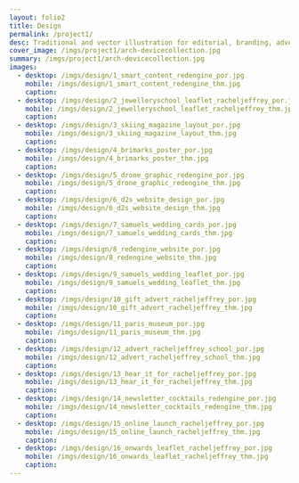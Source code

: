 ```yaml
---
layout: folio2
title: Design
permalink: /project1/
desc: Traditional and vector illustration for editorial, branding, advertising and surface design.
cover_image: /imgs/project1/arch-devicecollection.jpg
summary: /imgs/project1/arch-devicecollection.jpg
images:
  - desktop: /imgs/design/1_smart_content_redengine_por.jpg
    mobile: /imgs/design/1_smart_content_redengine_thm.jpg
    caption:
  - desktop: /imgs/design/2_jewelleryschool_leaflet_racheljeffrey_por.jpg
    mobile: /imgs/design/2_jewelleryschool_leaflet_racheljeffrey_thm.jpg
    caption: 
  - desktop: /imgs/design/3_skiing_magazine_layout_por.jpg
    mobile: /imgs/design/3_skiing_magazine_layout_thm.jpg
    caption: 
  - desktop: /imgs/design/4_brimarks_poster_por.jpg
    mobile: /imgs/design/4_brimarks_poster_thm.jpg
    caption: 
  - desktop: /imgs/design/5_drone_graphic_redengine_por.jpg
    mobile: /imgs/design/5_drone_graphic_redengine_thm.jpg
    caption: 
  - desktop: /imgs/design/6_d2s_website_design_por.jpg
    mobile: /imgs/design/6_d2s_website_design_thm.jpg
    caption: 
  - desktop: /imgs/design/7_samuels_wedding_cards_por.jpg
    mobile: /imgs/design/7_samuels_wedding_cards_thm.jpg
    caption: 
  - desktop: /imgs/design/8_redengine_website_por.jpg
    mobile: /imgs/design/8_redengine_website_thm.jpg
    caption: 
  - desktop: /imgs/design/9_samuels_wedding_leaflet_por.jpg
    mobile: /imgs/design/9_samuels_wedding_leaflet_thm.jpg
    caption: 
  - desktop: /imgs/design/10_gift_advert_racheljeffrey_por.jpg
    mobile: /imgs/design/10_gift_advert_racheljeffrey_thm.jpg
    caption:
  - desktop: /imgs/design/11_paris_museum_por.jpg
    mobile: /imgs/design/11_paris_museum_thm.jpg
    caption:
  - desktop: /imgs/design/12_advert_racheljeffrey_school_por.jpg
    mobile: /imgs/design/12_advert_racheljeffrey_school_thm.jpg
    caption:
  - desktop: /imgs/design/13_hear_it_for_racheljeffrey_por.jpg
    mobile: /imgs/design/13_hear_it_for_racheljeffrey_thm.jpg
    caption:
  - desktop: /imgs/design/14_newsletter_cocktails_redengine_por.jpg
    mobile: /imgs/design/14_newsletter_cocktails_redengine_thm.jpg
    caption:
  - desktop: /imgs/design/15_online_launch_racheljeffrey_por.jpg
    mobile: /imgs/design/15_online_launch_racheljeffrey_thm.jpg
    caption:
  - desktop: /imgs/design/16_onwards_leaflet_racheljeffrey_por.jpg
    mobile: /imgs/design/16_onwards_leaflet_racheljeffrey_thm.jpg
    caption:
---
```

